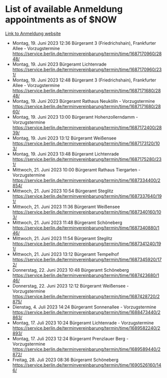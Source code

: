 # List of available Anmeldung appointments as of $NOW
[Link to Anmeldung website](https://service.berlin.de/terminvereinbarung/termin/tag.php?termin=1&anliegen[]=120686&dienstleisterlist=122210,122217,327316,122219,327312,122227,327314,122231,327346,122243,327348,122254,122252,329742,122260,329745,122262,329748,122271,327278,122273,327274,122277,327276,330436,122280,327294,122282,327290,122284,327292,122291,327270,122285,327266,122286,327264,122296,327268,150230,329760,122297,327286,122294,327284,122312,329763,122314,329775,122304,327330,122311,327334,122309,327332,317869,122281,327352,122279,329772,122283,122276,327324,122274,327326,122267,329766,122246,327318,122251,327320,122257,327322,122208,327298,122226,327300&herkunft=http%3A%2F%2Fservice.berlin.de%2Fdienstleistung%2F120686%2F)
- Montag, 19. Juni 2023 12:36 Bürgeramt 3 (Friedrichshain), Frankfurter Allee - Vorzugstermine https://service.berlin.de/terminvereinbarung/termin/time/1687170960/2848/
- Montag, 19. Juni 2023  Bürgeramt Lichtenrade https://service.berlin.de/terminvereinbarung/termin/time/1687170960/231/
- Montag, 19. Juni 2023 12:48 Bürgeramt 3 (Friedrichshain), Frankfurter Allee - Vorzugstermine https://service.berlin.de/terminvereinbarung/termin/time/1687171680/2848/
- Montag, 19. Juni 2023  Bürgeramt Rathaus Neukölln - Vorzugstermine https://service.berlin.de/terminvereinbarung/termin/time/1687171680/2860/
- Montag, 19. Juni 2023 13:00 Bürgeramt Hohenzollerndamm - Vorzugstermine https://service.berlin.de/terminvereinbarung/termin/time/1687172400/2839/
- Montag, 19. Juni 2023 13:12 Bürgeramt Weißensee https://service.berlin.de/terminvereinbarung/termin/time/1687173120/103/
- Montag, 19. Juni 2023 13:48 Bürgeramt Lichtenrade https://service.berlin.de/terminvereinbarung/termin/time/1687175280/231/
- Mittwoch, 21. Juni 2023 10:00 Bürgeramt Rathaus Tiergarten - Vorzugstermine https://service.berlin.de/terminvereinbarung/termin/time/1687334400/2854/
- Mittwoch, 21. Juni 2023 10:54 Bürgeramt Steglitz https://service.berlin.de/terminvereinbarung/termin/time/1687337640/191/
- Mittwoch, 21. Juni 2023 11:36 Bürgeramt Weißensee https://service.berlin.de/terminvereinbarung/termin/time/1687340160/103/
- Mittwoch, 21. Juni 2023 11:48 Bürgeramt Schöneberg https://service.berlin.de/terminvereinbarung/termin/time/1687340880/146/
- Mittwoch, 21. Juni 2023 11:54 Bürgeramt Steglitz https://service.berlin.de/terminvereinbarung/termin/time/1687341240/191/
- Mittwoch, 21. Juni 2023 13:12 Bürgeramt Tempelhof https://service.berlin.de/terminvereinbarung/termin/time/1687345920/172/
- Donnerstag, 22. Juni 2023 10:48 Bürgeramt Schöneberg https://service.berlin.de/terminvereinbarung/termin/time/1687423680/146/
- Donnerstag, 22. Juni 2023 12:12 Bürgeramt Weißensee - Vorzugstermine https://service.berlin.de/terminvereinbarung/termin/time/1687428720/2875/
- Dienstag, 4. Juli 2023 14:24 Bürgeramt Sonnenallee - Vorzugstermine https://service.berlin.de/terminvereinbarung/termin/time/1688473440/2863/
- Montag, 17. Juli 2023 10:24 Bürgeramt Lichtenrade - Vorzugstermine https://service.berlin.de/terminvereinbarung/termin/time/1689582240/2893/
- Montag, 17. Juli 2023 12:24 Bürgeramt Prenzlauer Berg - Vorzugstermine https://service.berlin.de/terminvereinbarung/termin/time/1689589440/2872/
- Freitag, 28. Juli 2023 08:36 Bürgeramt Schöneberg https://service.berlin.de/terminvereinbarung/termin/time/1690526160/146/
